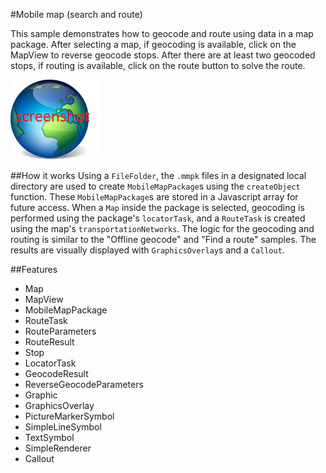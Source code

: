 #Mobile map (search and route)

This sample demonstrates how to geocode and route using data in a map package. After selecting a map, if geocoding is available, click on the MapView to reverse geocode stops. After there are at least two geocoded stops, if routing is available, click on the route button to solve the route.

![](screenshot.png)

##How it works
Using a `FileFolder`, the `.mmpk` files in a designated local directory are used to create `MobileMapPackage`s using the `createObject` function. These `MobileMapPackage`s are stored in a Javascript array for future access. When a `Map` inside the package is selected, geocoding is performed using the package's `locatorTask`, and a `RouteTask` is created using the map's `transportationNetworks`. The logic for the geocoding and routing is similar to the "Offline geocode" and "Find a route" samples. The results are visually displayed with `GraphicsOverlay`s and a `Callout`.

##Features
- Map
- MapView
- MobileMapPackage
- RouteTask
- RouteParameters
- RouteResult
- Stop
- LocatorTask
- GeocodeResult
- ReverseGeocodeParameters
- Graphic
- GraphicsOverlay
- PictureMarkerSymbol
- SimpleLineSymbol
- TextSymbol
- SimpleRenderer
- Callout

